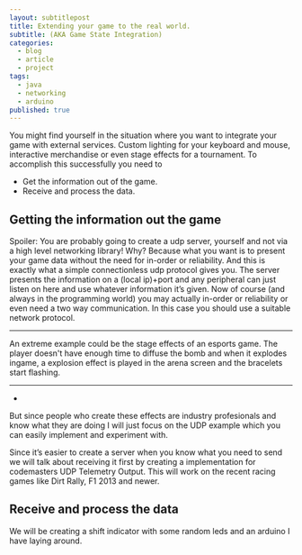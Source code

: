 ```yaml
---
layout: subtitlepost
title: Extending your game to the real world.
subtitle: (AKA Game State Integration)
categories:
  - blog
  - article
  - project
tags:
  - java
  - networking
  - arduino
published: true
---
```


You might find yourself in the situation where you want to integrate your game with external services. Custom lighting for your keyboard and mouse, interactive merchandise or even stage effects for a tournament.
To accomplish this successfully you need to

* Get the information out of the game.
* Receive and process the data.

## Getting the information out the game
Spoiler: You are probably going to create a udp server, yourself and not via a high level networking library!
Why? Because what you want is to present your game data without the need for in-order or reliability. And this is exactly what a simple connectionless udp protocol gives you. The server presents the information on a (local ip)+port and any peripheral can just listen on here and use whatever information it’s given. Now of course (and always in the programming world) you may actually in-order or reliability or even need a two way communication. In this case you should use a suitable network protocol.

---- 
An extreme example could be the stage effects of an esports game. The player doesn't have enough time to diffuse the bomb and when it explodes ingame, a explosion effect is played in the arena screen and the bracelets start flashing.
**** 
-

<div id="player"></div>
<script type="text/javascript" src="https://www.youtube.com/iframe_api"></script>
<script type="text/javascript">
var player;
function onYouTubeIframeAPIReady() {
    player = new YT.Player('player', {
        //height: '390',
        //width: '640',
      	playerVars: {
          controls: 0,
          showinfo: 0,
          modestbranding: 1,
          //loop: 1,
          fs: 0,
          cc_load_policy: 0,
          iv_load_policy: 3,
          start: 2552, //fix for the offset when the video is played for the first time
          autohide: 0
        },
        videoId: 'kgitmggEgrA',
        events: {
            'onReady': onPlayerReady,
            'onStateChange': onPlayerStateChange
        }
    });
}
function onPlayerReady(event) {
    //loopStart();
    //player.seekTo(2552);
    player.mute();
    //player.stopVideo();
}
function loopStart() {
    player.seekTo(2552);
}
function autoStop(){
        //player.seekTo(2552);
        player.stopVideo();
}
function onPlayerStateChange(event) {
    if (event.data == YT.PlayerState.PLAYING) {
        setTimeout(loopStart, 12200);
        //player.seekTo(2552);
        //player.stopVideo();
    }
}
</script>

But since people who create these effects are industry profesionals and know what they are doing I will just focus on the UDP example which you can easily implement and experiment with.
 
Since it’s easier to create a server when you know what you need to send we will talk about receiving it first by creating a implementation for codemasters UDP Telemetry Output. This will work on the recent racing games like Dirt Rally, F1 2013 and newer.
## Receive and process the data
We will be creating a shift indicator with some random leds and an arduino I have laying around.

